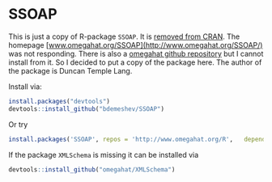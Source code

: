 # SSOAP

This is just a copy of R-package `SSOAP`. It is [removed from CRAN](https://cran.rstudio.com/web/packages/SSOAP/). The homepage [www.omegahat.org/SSOAP](http://www.omegahat.org/SSOAP/) was not responding. There is also a [omegahat github repository](https://github.com/omegahat/SSOAP) but I cannot install from it. So I decided to put a copy of the package here. The author of the package is Duncan Temple Lang.

Install via:
```r
install.packages("devtools")
devtools::install_github("bdemeshev/SSOAP")
```

Or try
```r
install.packages('SSOAP', repos = 'http://www.omegahat.org/R',   dependencies = TRUE, type = 'source')
```

If the package `XMLSchema` is missing it can be installed via
```r
devtools::install_github("omegahat/XMLSchema")
```

